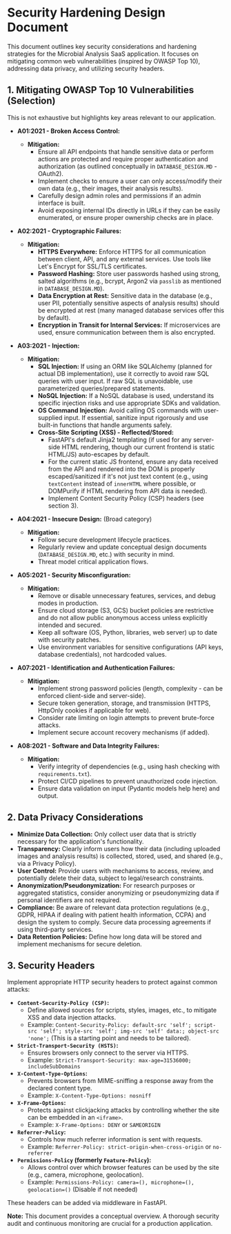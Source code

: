# Security Hardening Design Document

This document outlines key security considerations and hardening strategies for the Microbial Analysis SaaS application. It focuses on mitigating common web vulnerabilities (inspired by OWASP Top 10), addressing data privacy, and utilizing security headers.

## 1. Mitigating OWASP Top 10 Vulnerabilities (Selection)

This is not exhaustive but highlights key areas relevant to our application.

*   **A01:2021 - Broken Access Control:**
    *   **Mitigation:**
        *   Ensure all API endpoints that handle sensitive data or perform actions are protected and require proper authentication and authorization (as outlined conceptually in `DATABASE_DESIGN.MD` - OAuth2).
        *   Implement checks to ensure a user can only access/modify their own data (e.g., their images, their analysis results).
        *   Carefully design admin roles and permissions if an admin interface is built.
        *   Avoid exposing internal IDs directly in URLs if they can be easily enumerated, or ensure proper ownership checks are in place.

*   **A02:2021 - Cryptographic Failures:**
    *   **Mitigation:**
        *   **HTTPS Everywhere:** Enforce HTTPS for all communication between client, API, and any external services. Use tools like Let's Encrypt for SSL/TLS certificates.
        *   **Password Hashing:** Store user passwords hashed using strong, salted algorithms (e.g., bcrypt, Argon2 via `passlib` as mentioned in `DATABASE_DESIGN.MD`).
        *   **Data Encryption at Rest:** Sensitive data in the database (e.g., user PII, potentially sensitive aspects of analysis results) should be encrypted at rest (many managed database services offer this by default).
        *   **Encryption in Transit for Internal Services:** If microservices are used, ensure communication between them is also encrypted.

*   **A03:2021 - Injection:**
    *   **Mitigation:**
        *   **SQL Injection:** If using an ORM like SQLAlchemy (planned for actual DB implementation), use it correctly to avoid raw SQL queries with user input. If raw SQL is unavoidable, use parameterized queries/prepared statements.
        *   **NoSQL Injection:** If a NoSQL database is used, understand its specific injection risks and use appropriate SDKs and validation.
        *   **OS Command Injection:** Avoid calling OS commands with user-supplied input. If essential, sanitize input rigorously and use built-in functions that handle arguments safely.
        *   **Cross-Site Scripting (XSS) - Reflected/Stored:**
            *   FastAPI's default Jinja2 templating (if used for any server-side HTML rendering, though our current frontend is static HTML/JS) auto-escapes by default.
            *   For the current static JS frontend, ensure any data received from the API and rendered into the DOM is properly escaped/sanitized if it's not just text content (e.g., using `textContent` instead of `innerHTML` where possible, or DOMPurify if HTML rendering from API data is needed).
            *   Implement Content Security Policy (CSP) headers (see section 3).

*   **A04:2021 - Insecure Design:** (Broad category)
    *   **Mitigation:**
        *   Follow secure development lifecycle practices.
        *   Regularly review and update conceptual design documents (`DATABASE_DESIGN.MD`, etc.) with security in mind.
        *   Threat model critical application flows.

*   **A05:2021 - Security Misconfiguration:**
    *   **Mitigation:**
        *   Remove or disable unnecessary features, services, and debug modes in production.
        *   Ensure cloud storage (S3, GCS) bucket policies are restrictive and do not allow public anonymous access unless explicitly intended and secured.
        *   Keep all software (OS, Python, libraries, web server) up to date with security patches.
        *   Use environment variables for sensitive configurations (API keys, database credentials), not hardcoded values.

*   **A07:2021 - Identification and Authentication Failures:**
    *   **Mitigation:**
        *   Implement strong password policies (length, complexity - can be enforced client-side and server-side).
        *   Secure token generation, storage, and transmission (HTTPS, HttpOnly cookies if applicable for web).
        *   Consider rate limiting on login attempts to prevent brute-force attacks.
        *   Implement secure account recovery mechanisms (if added).

*   **A08:2021 - Software and Data Integrity Failures:**
    *   **Mitigation:**
        *   Verify integrity of dependencies (e.g., using hash checking with `requirements.txt`).
        *   Protect CI/CD pipelines to prevent unauthorized code injection.
        *   Ensure data validation on input (Pydantic models help here) and output.

## 2. Data Privacy Considerations

*   **Minimize Data Collection:** Only collect user data that is strictly necessary for the application's functionality.
*   **Transparency:** Clearly inform users how their data (including uploaded images and analysis results) is collected, stored, used, and shared (e.g., via a Privacy Policy).
*   **User Control:** Provide users with mechanisms to access, review, and potentially delete their data, subject to legal/research constraints.
*   **Anonymization/Pseudonymization:** For research purposes or aggregated statistics, consider anonymizing or pseudonymizing data if personal identifiers are not required.
*   **Compliance:** Be aware of relevant data protection regulations (e.g., GDPR, HIPAA if dealing with patient health information, CCPA) and design the system to comply. Secure data processing agreements if using third-party services.
*   **Data Retention Policies:** Define how long data will be stored and implement mechanisms for secure deletion.

## 3. Security Headers

Implement appropriate HTTP security headers to protect against common attacks:

*   **`Content-Security-Policy (CSP)`:**
    *   Define allowed sources for scripts, styles, images, etc., to mitigate XSS and data injection attacks.
    *   Example: `Content-Security-Policy: default-src 'self'; script-src 'self'; style-src 'self'; img-src 'self' data:; object-src 'none';` (This is a starting point and needs to be tailored).
*   **`Strict-Transport-Security (HSTS)`:**
    *   Ensures browsers only connect to the server via HTTPS.
    *   Example: `Strict-Transport-Security: max-age=31536000; includeSubDomains`
*   **`X-Content-Type-Options`:**
    *   Prevents browsers from MIME-sniffing a response away from the declared content type.
    *   Example: `X-Content-Type-Options: nosniff`
*   **`X-Frame-Options`:**
    *   Protects against clickjacking attacks by controlling whether the site can be embedded in an `<iframe>`.
    *   Example: `X-Frame-Options: DENY` or `SAMEORIGIN`
*   **`Referrer-Policy`:**
    *   Controls how much referrer information is sent with requests.
    *   Example: `Referrer-Policy: strict-origin-when-cross-origin` or `no-referrer`
*   **`Permissions-Policy` (formerly `Feature-Policy`):**
    *   Allows control over which browser features can be used by the site (e.g., camera, microphone, geolocation).
    *   Example: `Permissions-Policy: camera=(), microphone=(), geolocation=()` (Disable if not needed)

These headers can be added via middleware in FastAPI.

**Note:** This document provides a conceptual overview. A thorough security audit and continuous monitoring are crucial for a production application.
